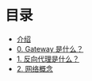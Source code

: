 # 目录

- [介绍](README.md)
- [0. Gateway 是什么？](0_gateway.md)
- [1. 反向代理是什么？](1_reverse_proxy.md)
- [2. 网络概念](2_network.md)
